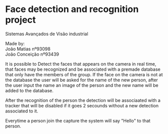# Face detection and recognition project
Sistemas Avançados de Visão industrial

Made by:<br />
João Matias nº93098<br />
João Conceição nº93439<br />


It is possible to Detect the faces that appears on the camera in real time, that faces may be recognized and be associated with a premade database that only have the members of the group. If the face on the camera is not at the database the user will be asked for the name of the new person, after the user input the name an image of the person and the new name will be added to the database.

After the recognition of the person the detection will be associaated with a tracker that will be disabled if it goes 2 secounds without a new detection associated to it.

Everytime a person join the capture the system will say "Hello" to that person.
